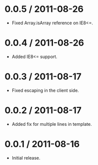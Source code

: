 
0.0.5 / 2011-08-26
==================

  * Fixed Array.isArray reference on IE8<=.

0.0.4 / 2011-08-26
==================

  * Added IE8<= support.

0.0.3 / 2011-08-17
==================

  * Fixed escaping in the client side.

0.0.2 / 2011-08-17
==================

  * Added fix for multiple lines in template.

0.0.1 / 2011-08-16
==================

  * Initial release.
